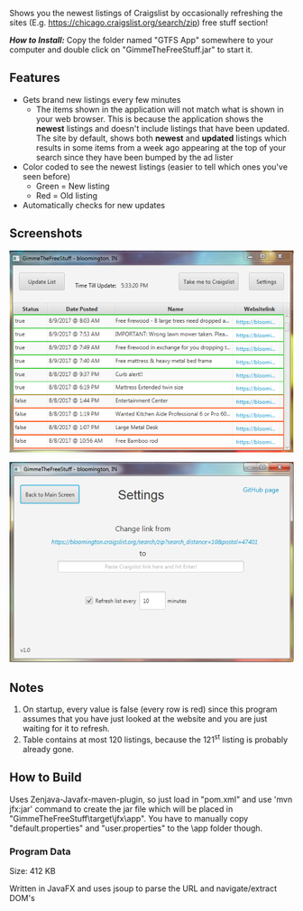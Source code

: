 Shows you the newest listings of Craigslist by occasionally refreshing the sites (E.g. https://chicago.craigslist.org/search/zip) free stuff section!

***How to Install:*** Copy the folder named "GTFS App" somewhere to your computer and double click on "GimmeTheFreeStuff.jar" to start it.

## Features
- Gets brand new listings every few minutes
  - The items shown in the application will not match what is shown in your web browser. This is because the application shows the **newest** listings and doesn't include listings that have been updated. The site by default, shows both **newest** and **updated** listings which results in some items from a week ago appearing at the top of your search since they have been bumped by the ad lister
- Color coded to see the newest listings (easier to tell which ones you've seen before)
  - Green = New listing
  - Red = Old listing
- Automatically checks for new updates

## Screenshots
![alt text](https://github.com/oxjoe/GimmeTheFreeStuff/blob/master/screenshots/MainUI.png "Main UI")

![alt text](https://github.com/oxjoe/GimmeTheFreeStuff/blob/master/screenshots/SettingsUI.png "Settings UI")


## Notes
1. On startup, every value is false (every row is red) since this program assumes that you have just looked at the website and you are just waiting for it to refresh.
2. Table contains at most 120 listings, because the 121<sup>st</sup> listing is probably already gone.

## How to Build
Uses Zenjava-Javafx-maven-plugin, so just load in "pom.xml" and use 'mvn jfx:jar' command to create the jar file which will be placed in "GimmeTheFreeStuff\target\jfx\app". You have to manually copy "default.properties" and "user.properties" to the \app folder though.


### Program Data
Size: 412 KB

Written in JavaFX and uses jsoup to parse the URL and navigate/extract DOM's
